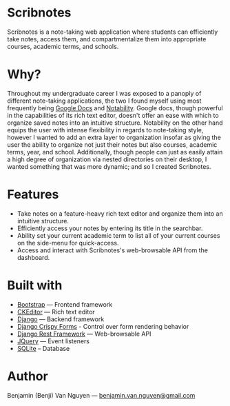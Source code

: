 # Scribnotes

Scribnotes is a note-taking web application where students can efficiently take notes, access them, and compartmentalize them into appropriate courses, academic terms, and schools. 

# Why?

Throughout my undergraduate career I was exposed to a panoply of different note-taking applications, the two I found myself using most frequently being [Google Docs](https://docs.google.com/document/u/0/) and [Notability](https://www.gingerlabs.com/). Google docs, though powerful in the capabilities of its rich text editor, doesn't offer an ease with which to organize saved notes into an intuitive structure. Notability on the other hand equips the user with intense flexibility in regards to note-taking style, however I wanted to add an extra layer to organization insofar as giving the user the ability to organize not just their notes but also courses, academic terms, year, and school. Additionally, though people can just as easily attain a high degree of organization via nested directories on their desktop, I wanted something that was more dynamic; and so I created Scribnotes. 

# Features 

* Take notes on a feature-heavy rich text editor and organize them into an intuitive structure.
* Efficiently access your notes by entering its title in the searchbar.
* Ability set your current academic term to list all of your current courses on the side-menu for quick-access.
* Access and interact with Scribnotes's web-browsable API from the dashboard.

# Built with

* [Bootstrap](https://getbootstrap.com/) — Frontend framework 
* [CKEditor](https://ckeditor.com/) — Rich text editor 
* [Django](https://www.djangoproject.com/) — Backend framework 
* [Django Crispy Forms](https://django-crispy-forms.readthedocs.io/en/latest/) - Control over form rendering behavior 
* [Django Rest Framework](https://www.django-rest-framework.org/) — Web-browsable API
* [JQuery](https://jquery.com/) — Event listeners 
* [SQLite](https://www.sqlite.org/index.html) – Database 


# Author 

Benjamin (Benji) Van Nguyen — benjamin.van.nguyen@gmail.com 
